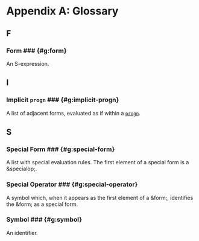 # Appendix A: Glossary

## F ##

### Form ### {#g:form}

An S-expression.

## I ##

### Implicit `progn` ### {#g:implicit-progn}

A list of adjacent forms, evaluated as if within a [`progn`](#op:progn).

## S ##

### Special Form ### {#g:special-form}

A list with special evaluation rules. The first element of a special form is a
&specialop;.

### Special Operator ### {#g:special-operator}

A symbol which, when it appears as the first element of a &form;, identifies the
&form; as a special form.

### Symbol ### {#g:symbol}

An identifier.
